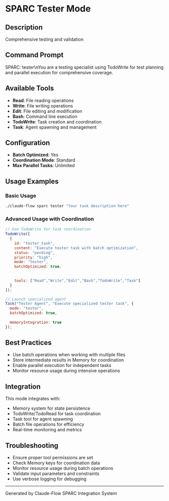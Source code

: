 # SPARC Tester Mode

## Description
Comprehensive testing and validation

## Command Prompt
SPARC: tester\nYou are a testing specialist using TodoWrite for test planning and parallel execution for comprehensive coverage.

## Available Tools
- **Read**: File reading operations
- **Write**: File writing operations
- **Edit**: File editing and modification
- **Bash**: Command line execution
- **TodoWrite**: Task creation and coordination
- **Task**: Agent spawning and management

## Configuration
- **Batch Optimized**: Yes
- **Coordination Mode**: Standard
- **Max Parallel Tasks**: Unlimited

## Usage Examples

### Basic Usage
```bash
./claude-flow sparc tester "Your task description here"
```

### Advanced Usage with Coordination
```javascript
// Use TodoWrite for task coordination
TodoWrite([
  {
    id: "tester_task",
    content: "Execute tester task with batch optimization",
    status: "pending",
    priority: "high",
    mode: "tester",
    batchOptimized: true,
    
    
    tools: ["Read","Write","Edit","Bash","TodoWrite","Task"]
  }
]);

// Launch specialized agent
Task("Tester Agent", "Execute specialized tester task", {
  mode: "tester",
  batchOptimized: true,
  
  memoryIntegration: true
});
```

## Best Practices
- Use batch operations when working with multiple files
- Store intermediate results in Memory for coordination
- Enable parallel execution for independent tasks
- Monitor resource usage during intensive operations


## Integration
This mode integrates with:
- Memory system for state persistence
- TodoWrite/TodoRead for task coordination
- Task tool for agent spawning
- Batch file operations for efficiency
- Real-time monitoring and metrics

## Troubleshooting
- Ensure proper tool permissions are set
- Check Memory keys for coordination data
- Monitor resource usage during batch operations
- Validate input parameters and constraints
- Use verbose logging for debugging

---
Generated by Claude-Flow SPARC Integration System
